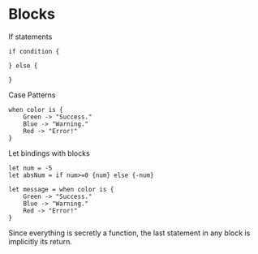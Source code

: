 # Blocks

If statements

```gleam
if condition {

} else {

}
```

Case Patterns

```gleam
when color is {
    Green -> "Success."
    Blue -> "Warning."
    Red -> "Error!"
}
```

Let bindings with blocks

```gleam
let num = -5
let absNum = if num>=0 {num} else {-num}

let message = when color is {
    Green -> "Success."
    Blue -> "Warning."
    Red -> "Error!"
}
```

Since everything is secretly a function, the last statement in any block is implicitly its return.
